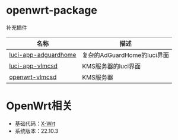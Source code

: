 # openwrt-package
补充插件

|名称|描述|
|----|----|
|[luci-app-adguardhome](https://github.com/rufengsuixing/luci-app-adguardhome.git)|复杂的AdGuardHome的luci界面|
|[luci-app-vlmcsd](https://github.com/cokebar/luci-app-vlmcsd.git)|KMS服务器的luci界面|
|[openwrt-vlmcsd](https://github.com/cokebar/openwrt-vlmcsd.git)|KMS服务器|


# OpenWrt相关
- 基础代码：[X-Wrt](https://github.com/x-wrt/)
- 系统版本：22.10.3